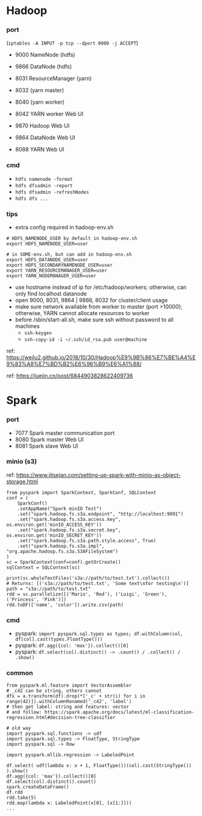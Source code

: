 # Hadoop

### port

(`iptables -A INPUT -p tcp --dport 0000 -j ACCEPT`)

- 9000 NameNode (hdfs)
- 9866 DataNode (hdfs)
- 8031 ResourceManager (yarn)
- 8032 (yarn master)
- 8040 (yarn worker)

- 8042 YARN worker Web UI
- 9870 Hadoop Web UI
- 9864 DataNode Web UI
- 8088 YARN Web UI

### cmd

- `hdfs namenode -format`
- `hdfs dfsadmin -report`
- `hdfs dfsadmin -refreshNodes`
- `hdfs dfs ...`

### tips

- extra config required in hadoop-env.sh

```
# HDFS_NAMENODE_USER by default in hadoop-env.sh
export HDFS_NAMENODE_USER=user

# in SOME-env.sh, but can add in hadoop-env.sh
export HDFS_DATANODE_USER=user
export HDFS_SECONDARYNAMENODE_USER=user
export YARN_RESOURCEMANAGER_USER=user
export YARN_NODEMANAGER_USER=user
```

- use hostname instead of ip for /etc/hadoop/workers; otherwise, can only find localhost datanode
- open 9000, 8031, 9864 | 9866, 8032 for cluster/client usage
- make sure network available from worker to master (port >10000); otherwise, YARN cannot allocate resources to worker
- before /sbin/start-all.sh, make sure ssh without password to all machines
   - `ssh-keygen`
   - `ssh-copy-id -i ~/.ssh/id_rsa.pub user@machine`

ref: https://weilu2.github.io/2018/10/30/Hadoop%E9%9B%86%E7%BE%A4%E9%83%A8%E7%BD%B2%E6%96%B9%E6%A1%88/

ref: https://juejin.cn/post/6844903828622409736


# Spark

### port

- 7077 Spark master communication port
- 8080 Spark master Web UI
- 8081 Spark slave Web UI

### minio (s3)

ref: https://www.jitsejan.com/setting-up-spark-with-minio-as-object-storage.html

```
from pyspark import SparkContext, SparkConf, SQLContext
conf = (
    SparkConf()
    .setAppName("Spark minIO Test")
    .set("spark.hadoop.fs.s3a.endpoint", "http://localhost:9091")
    .set("spark.hadoop.fs.s3a.access.key", os.environ.get('minIO_ACCESS_KEY'))
    .set("spark.hadoop.fs.s3a.secret.key", os.environ.get('minIO_SECRET_KEY'))
    .set("spark.hadoop.fs.s3a.path.style.access", True)
    .set("spark.hadoop.fs.s3a.impl", "org.apache.hadoop.fs.s3a.S3AFileSystem")
)
sc = SparkContext(conf=conf).getOrCreate()
sqlContext = SQLContext(sc)

print(sc.wholeTextFiles('s3a://path/to/test.txt').collect())
# Returns: [('s3a://path/to/test.txt', 'Some text\nfor testing\n')]
path = "s3a://path/to/test.txt"
rdd = sc.parallelize([('Mario', 'Red'), ('Luigi', 'Green'), ('Princess', 'Pink')])
rdd.toDF(['name', 'color']).write.csv(path)
```

### cmd

- pyspark: `import pyspark.sql.types as types; df.withColumn(col, df[col].cast(types.FloatType()))`
- pyspark: `df.agg({col: 'max'}).collect()[0]`
- pyspark: `df.select(col).distinct() -> .count() / .collect() / .show()`

### common

```
from pyspark.ml.feature import VectorAssembler
# _c42 can be string, others cannot
dfx = a.transform(df).drop(*['_c' + str(i) for i in range(42)]).withColumnRenamed('_c42', 'label')
# then get label: string and features: vector
# and follow: https://spark.apache.org/docs/latest/ml-classification-regression.html#decision-tree-classifier

# old way
import pyspark.sql.functions -> udf
import pyspark.sql.types -> FloatType, StringType
import pyspark.sql -> Row

import pyspark.mllib.regression -> LabeledPoint

df.select( udf(lambda x: x + 1, FloatType())(col).cast(StringType()) ).show()
df.agg({col: 'max'}).collect()[0]
df.select(col).distinct().count()
spark.createDataFrame()
df.rdd
rdd.take(5)
rdd.map(lambda x: LabeledPoint(x[0], [x[1:]]))
...
```
